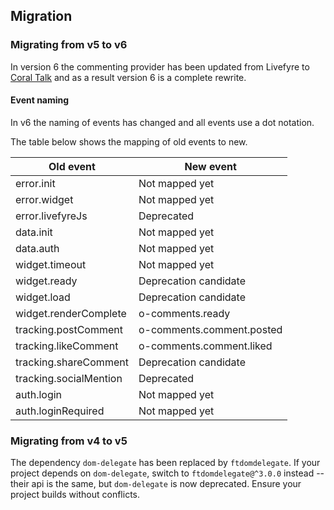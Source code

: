 ## Migration

### Migrating from v5 to v6

In version 6 the commenting provider has been updated from Livefyre to [Coral Talk](https://coralproject.net/talk/) and as a result version 6 is a complete rewrite.


#### Event naming

In v6 the naming of events has changed and all events use a dot notation.

The table below shows the mapping of old events to new.

| Old event              | New event                   |
| ---------------------- | --------------------------- |
| error.init             | Not mapped yet              |
| error.widget           | Not mapped yet              |
| error.livefyreJs       | Deprecated                  |
| data.init              | Not mapped yet              |
| data.auth              | Not mapped yet              |
| widget.timeout         | Not mapped yet              |
| widget.ready           | Deprecation candidate       |
| widget.load            | Deprecation candidate       |
| widget.renderComplete  | o-comments.ready            |
| tracking.postComment   | o-comments.comment.posted   |
| tracking.likeComment   | o-comments.comment.liked    |
| tracking.shareComment  | Deprecation candidate       |
| tracking.socialMention | Deprecated                  |
| auth.login             | Not mapped yet              |
| auth.loginRequired     | Not mapped yet              |


### Migrating from v4 to v5

The dependency `dom-delegate` has been replaced by `ftdomdelegate`. If your project depends on `dom-delegate`, switch to `ftdomdelegate@^3.0.0` instead -- their api is the same, but `dom-delegate` is now deprecated. Ensure your project builds without conflicts.
